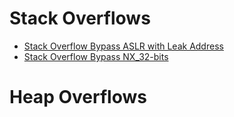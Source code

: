 # Stack Overflows

* [Stack Overflow Bypass ASLR with Leak Address](https://raw.githubusercontent.com/Vsmzin/pwning/main/buffer_overflow/bypass_aslr/overflow_leaking_address.py)
* [Stack Overflow Bypass NX_32-bits](https://github.com/Vsmzin/pwning/tree/main/buffer_overflow/bypass_nx)




# Heap Overflows
